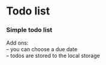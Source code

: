 # Todo list
### Simple todo list

Add ons:</br>
– you can choose a due date</br>
– todos are stored to the local storage
